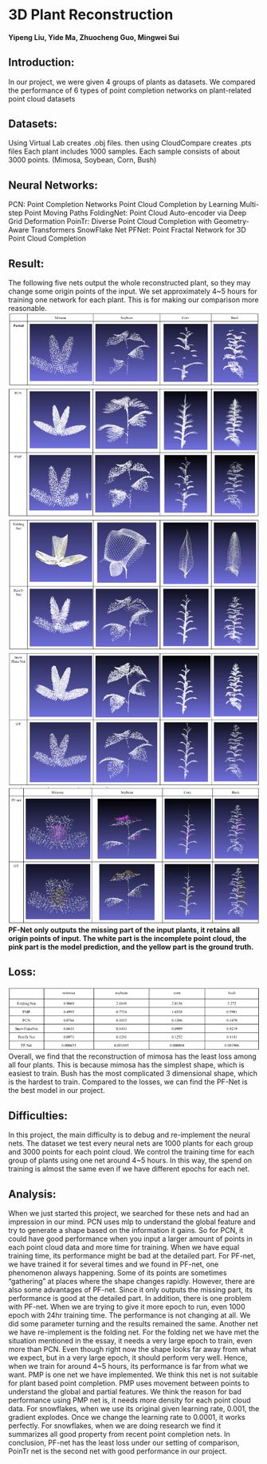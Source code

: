 # 3D Plant Reconstruction

#### Yipeng Liu, Yide Ma, Zhuocheng Guo, Mingwei Sui

## Introduction:
In our project, we were given 4 groups of plants as datasets. We compared the performance of 6 types of point completion networks on plant-related point cloud datasets

## Datasets:
Using Virtual Lab creates .obj files. then using CloudCompare creates .pts files
Each plant includes 1000 samples. Each sample consists of about 3000 points. (Mimosa, Soybean, Corn, Bush)

## Neural Networks:
PCN: Point Completion Networks
Point Cloud Completion by Learning Multi-step Point Moving Paths
FoldingNet: Point Cloud Auto-encoder via Deep Grid Deformation
PoinTr: Diverse Point Cloud Completion with Geometry-Aware Transformers
SnowFlake Net
PFNet: Point Fractal Network for 3D Point Cloud Completion

## Result:
The following five nets output the whole reconstructed plant, so they may change some origin points of the input. We set approximately 4~5 hours for training one network for each plant. This is for making our comparison more reasonable.
![](./img/1.png)
![](./img/2.png)
![](./img/3.png)
![](./img/4.png)
![](./img/5.png)
**PF-Net only outputs the missing part of the input plants, it retains all origin points of input. The white part is the incomplete point cloud, the pink part is the model prediction, and the yellow part is the ground truth.**

## Loss:
![](./img/6.png)
Overall, we find that the reconstruction of mimosa has the least loss among all four plants. This is because mimosa has the simplest shape, which is easiest to train. Bush has the most complicated 3 dimensional shape, which is the hardest to train. Compared to the losses, we can find the PF-Net is the best model in our project.

## Difficulties:
In this project, the main difficulty is to debug and re-implement the neural nets. The dataset we test every neural nets are 1000 plants for each group and 3000 points for each point cloud. We control the training time for each group of plants using one net around 4~5 hours. In this way, the spend on training is almost the same even if we have different epochs for each net.

## Analysis:
When we just started this project, we searched for these nets and had an impression in our mind. PCN uses mlp to understand the global feature and try to generate a shape based on the information it gains. So for PCN, it could have good performance when you input a larger amount of points in each point cloud data and more time for training. When we have equal training time, its performance might be bad at the detailed part. For PF-net, we have trained it for several times and we found in PF-net, one phenomenon always happening. Some of its points are sometimes “gathering” at places where the shape changes rapidly. However, there are also some advantages of PF-net. Since it only outputs the missing part, its performance is good at the detailed part. In addition, there is one problem with PF-net. When we are trying to give it more epoch to run, even 1000 epoch with 24hr training time. The performance is not changing at all. We did some parameter turning and the results remained the same.   Another net we have re-implement is the folding net. For the folding net we have met the situation mentioned in the essay, it needs a very large epoch to train, even more than PCN. Even though right now the shape looks far away from what we expect, but in a very large epoch, it should perform very well. Hence, when we train for around 4~5 hours, its performance is far from what we want. PMP is one net we have implemented. We think this net is not suitable for plant based point completion. PMP uses movement between points to understand the global and partial features. We think the reason for bad performance using PMP net is, it needs more density for each point cloud data. For snowflakes, when we use its original given learning rate, 0.001, the gradient explodes. Once we change the learning rate to 0.0001, it works perfectly. For snowflakes, when we are doing research we find it summarizes all good property from recent point completion nets. In conclusion, PF-net has the least loss under our setting of comparison, PoinTr net is the second net with good performance in our project. 
